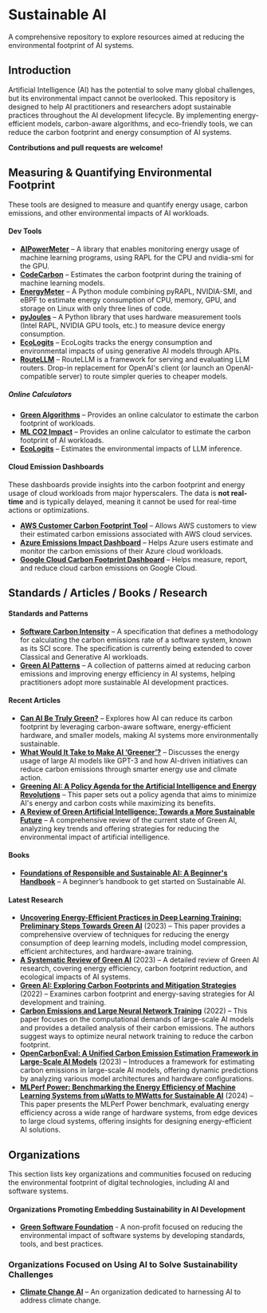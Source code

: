 # Sustainable AI
A comprehensive repository to explore resources aimed at reducing the environmental footprint of AI systems.

## Introduction
Artificial Intelligence (AI) has the potential to solve many global challenges, but its environmental impact cannot be overlooked. This repository is designed to help AI practitioners and researchers adopt sustainable practices throughout the AI development lifecycle. By implementing energy-efficient models, carbon-aware algorithms, and eco-friendly tools, we can reduce the carbon footprint and energy consumption of AI systems.

**Contributions and pull requests are welcome!**

## Measuring & Quantifying Environmental Footprint
These tools are designed to measure and quantify energy usage, carbon emissions, and other environmental impacts of AI workloads.

#### Dev Tools
- **[AIPowerMeter](https://greenai-uppa.github.io/AIPowerMeter/)** – A library that enables monitoring energy usage of machine learning programs, using RAPL for the CPU and nvidia-smi for the GPU.
- **[CodeCarbon](https://codecarbon.io/)** – Estimates the carbon footprint during the training of machine learning models.
- **[EnergyMeter](https://github.com/maufadel/EnergyMeter)** – A Python module combining pyRAPL, NVIDIA-SMI, and eBPF to estimate energy consumption of CPU, memory, GPU, and storage on Linux with only three lines of code.     
- **[pyJoules](https://github.com/powerapi-ng/pyJoules)** – A Python library that uses hardware measurement tools (Intel RAPL, NVIDIA GPU tools, etc.) to measure device energy consumption.
- **[EcoLogits](https://ecologits.ai/latest/)** – EcoLogits tracks the energy consumption and environmental impacts of using generative AI models through APIs.
- **[RouteLLM](https://github.com/lm-sys/RouteLLM)** – RouteLLM is a framework for serving and evaluating LLM routers. Drop-in replacement for OpenAI's client (or launch an OpenAI-compatible server) to route simpler queries to cheaper models.
  
##### Online Calculators
- **[Green Algorithms](https://green-algorithms.org/)** – Provides an online calculator to estimate the carbon footprint of workloads.
- **[ML CO2 Impact](https://mlco2.github.io/impact/#compute)** – Provides an online calculator to estimate the carbon footprint of AI workloads.
- **[EcoLogits](https://huggingface.co/spaces/genai-impact/ecologits-calculator)** – Estimates the environmental impacts of LLM inference.

#### Cloud Emission Dashboards
These dashboards provide insights into the carbon footprint and energy usage of cloud workloads from major hyperscalers. The data is **not real-time** and is typically delayed, meaning it cannot be used for real-time actions or optimizations.

- **[AWS Customer Carbon Footprint Tool](https://aws.amazon.com/aws-cost-management/aws-customer-carbon-footprint-tool/)** – Allows AWS customers to view their estimated carbon emissions associated with AWS cloud services.
- **[Azure Emissions Impact Dashboard](https://www.microsoft.com/en-us/sustainability/emissions-impact-dashboard)** – Helps Azure users estimate and monitor the carbon emissions of their Azure cloud workloads.
- **[Google Cloud Carbon Footprint Dashboard](https://cloud.google.com/carbon-footprint)** – Helps measure, report, and reduce cloud carbon emissions on Google Cloud.

## Standards / Articles / Books / Research

#### Standards and Patterns
- **[Software Carbon Intensity](https://sci.greensoftware.foundation/)** – A specification that defines a methodology for calculating the carbon emissions rate of a software system, known as its SCI score. The specification is currently being extended to cover Classical and Generative AI workloads.
- **[Green AI Patterns](https://patterns.greensoftware.foundation/catalog/ai/)** – A collection of patterns aimed at reducing carbon emissions and improving energy efficiency in AI systems, helping practitioners adopt more sustainable AI development practices.

#### Recent Articles
- **[Can AI Be Truly Green?](https://greensoftware.foundation/articles/can-ai-truly-be-green)** – Explores how AI can reduce its carbon footprint by leveraging carbon-aware software, energy-efficient hardware, and smaller models, making AI systems more environmentally sustainable.
- **[What Would It Take to Make AI ‘Greener’?](https://www.weforum.org/agenda/2022/08/what-would-it-take-to-make-ai-greener/)** – Discusses the energy usage of large AI models like GPT-3 and how AI-driven initiatives can reduce carbon emissions through smarter energy use and climate action.
- **[Greening AI: A Policy Agenda for the Artificial Intelligence and Energy Revolutions](https://institute.global/insights/climate-and-energy/greening-ai-a-policy-agenda-for-the-artificial-intelligence-and-energy-revolutions)** – This paper sets out a policy agenda that aims to minimize AI's energy and carbon costs while maximizing its benefits.
- **[A Review of Green Artificial Intelligence: Towards a More Sustainable Future](https://www.sciencedirect.com/science/article/pii/S0925231224008671)** – A comprehensive review of the current state of Green AI, analyzing key trends and offering strategies for reducing the environmental impact of artificial intelligence.


#### Books
- **[Foundations of Responsible and Sustainable AI: A Beginner's Handbook](https://amzn.to/3BX0anx)** – A beginner’s handbook to get started on Sustainable AI.

#### Latest Research
- **[Uncovering Energy-Efficient Practices in Deep Learning Training: Preliminary Steps Towards Green AI](https://arxiv.org/abs/2303.13972)** (2023) – This paper provides a comprehensive overview of techniques for reducing the energy consumption of deep learning models, including model compression, efficient architectures, and hardware-aware training.
- **[A Systematic Review of Green AI](https://arxiv.org/abs/2301.11047)** (2023) – A detailed review of Green AI research, covering energy efficiency, carbon footprint reduction, and ecological impacts of AI systems.
- **[Green AI: Exploring Carbon Footprints and Mitigation Strategies](https://link.springer.com/article/10.1007/s44163-024-00149-w)** (2022) – Examines carbon footprint and energy-saving strategies for AI development and training.
- **[Carbon Emissions and Large Neural Network Training](https://doi.org/10.48550/arXiv.2104.10350)** (2022) – This paper focuses on the computational demands of large-scale AI models and provides a detailed analysis of their carbon emissions. The authors suggest ways to optimize neural network training to reduce the carbon footprint.
- **[OpenCarbonEval: A Unified Carbon Emission Estimation Framework in Large-Scale AI Models](https://doi.org/10.48550/arXiv.2405.12843)** (2023) – Introduces a framework for estimating carbon emissions in large-scale AI models, offering dynamic predictions by analyzing various model architectures and hardware configurations.
- **[MLPerf Power: Benchmarking the Energy Efficiency of Machine Learning Systems from μWatts to MWatts for Sustainable AI](https://doi.org/10.48550/arXiv.2410.12032)** (2024) – This paper presents the MLPerf Power benchmark, evaluating energy efficiency across a wide range of hardware systems, from edge devices to large cloud systems, offering insights for designing energy-efficient AI solutions.
## Organizations  

This section lists key organizations and communities focused on reducing the environmental footprint of digital technologies, including AI and software systems.

#### Organizations Promoting Embedding Sustainability in AI Development
- **[Green Software Foundation](https://greensoftware.foundation/)** - A non-profit focused on reducing the environmental impact of software systems by developing standards, tools, and best practices.

### Organizations Focused on Using AI to Solve Sustainability Challenges
- **[Climate Change AI](https://www.climatechange.ai/)** – An organization dedicated to harnessing AI to address climate change.




